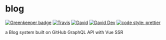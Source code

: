 # blog

[![Greenkeeper badge](https://badges.greenkeeper.io/JounQin/blog.svg)](https://greenkeeper.io/)
[![Travis](https://img.shields.io/travis/JounQin/blog.svg)](https://travis-ci.org/JounQin/blog)
[![David](https://img.shields.io/david/JounQin/blog.svg)](https://david-dm.org/JounQin/blog)
[![David Dev](https://img.shields.io/david/dev/JounQin/blog.svg)](https://david-dm.org/JounQin/blog?type=dev)
[![code style: prettier](https://img.shields.io/badge/code_style-prettier-ff69b4.svg)](https://github.com/prettier/prettier)

a Blog system built on GitHub GraphQL API with Vue SSR
